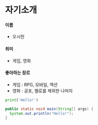 # 자기소개

#### 이름
- 오시헌
#### 취미
- 게임, 영화
#### 좋아하는 장르
- 게임 : RPG, 모바일, 액션
- 영화 : 공포, 멜로를 제외한 나머지

```python
print('Hello!')
```
```java
public static void main(String[] args) {
  System.out.println("Hello!");
}
```
